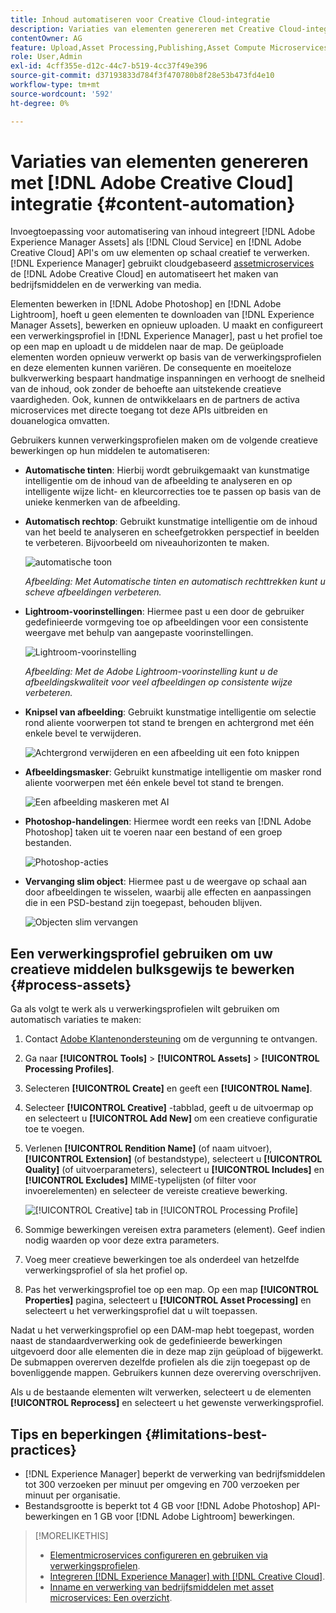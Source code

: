 ```yaml
---
title: Inhoud automatiseren voor Creative Cloud-integratie
description: Variaties van elementen genereren met Creative Cloud-integratie
contentOwner: AG
feature: Upload,Asset Processing,Publishing,Asset Compute Microservices,Workflow
role: User,Admin
exl-id: 4cff355e-d12c-44c7-b519-4cc37f49e396
source-git-commit: d37193833d784f3f470780b8f28e53b473fd4e10
workflow-type: tm+mt
source-wordcount: '592'
ht-degree: 0%

---
```


# Variaties van elementen genereren met [!DNL Adobe Creative Cloud] integratie {#content-automation}

Invoegtoepassing voor automatisering van inhoud integreert [!DNL Adobe Experience Manager Assets] als [!DNL Cloud Service] en [!DNL Adobe Creative Cloud] API&#39;s om uw elementen op schaal creatief te verwerken. [!DNL Experience Manager] gebruikt cloudgebaseerd [assetmicroservices](/help/assets/asset-microservices-overview.md) de [!DNL Adobe Creative Cloud] en automatiseert het maken van bedrijfsmiddelen en de verwerking van media.

Elementen bewerken in [!DNL Adobe Photoshop] en [!DNL Adobe Lightroom], hoeft u geen elementen te downloaden van [!DNL Experience Manager Assets], bewerken en opnieuw uploaden. U maakt en configureert een verwerkingsprofiel in [!DNL Experience Manager], past u het profiel toe op een map en uploadt u de middelen naar de map. De geüploade elementen worden opnieuw verwerkt op basis van de verwerkingsprofielen en deze elementen kunnen variëren. De consequente en moeiteloze bulkverwerking bespaart handmatige inspanningen en verhoogt de snelheid van de inhoud, ook zonder de behoefte aan uitstekende creatieve vaardigheden. Ook, kunnen de ontwikkelaars en de partners de activa microservices met directe toegang tot deze APIs uitbreiden en douanelogica omvatten.

Gebruikers kunnen verwerkingsprofielen maken om de volgende creatieve bewerkingen op hun middelen te automatiseren:

* **Automatische tinten**: Hierbij wordt gebruikgemaakt van kunstmatige intelligentie om de inhoud van de afbeelding te analyseren en op intelligente wijze licht- en kleurcorrecties toe te passen op basis van de unieke kenmerken van de afbeelding.

* **Automatisch rechtop**: Gebruikt kunstmatige intelligentie om de inhoud van het beeld te analyseren en scheefgetrokken perspectief in beelden te verbeteren. Bijvoorbeeld om niveauhorizonten te maken.

   ![automatische toon](/help/assets/assets/content-automation-autotone.png)

   *Afbeelding: Met Automatische tinten en automatisch rechttrekken kunt u scheve afbeeldingen verbeteren.*

* **Lightroom-voorinstellingen**: Hiermee past u een door de gebruiker gedefinieerde vormgeving toe op afbeeldingen voor een consistente weergave met behulp van aangepaste voorinstellingen.

   ![Lightroom-voorinstelling](/help/assets/assets/content-automation-lrpresets.png)

   *Afbeelding: Met de Adobe Lightroom-voorinstelling kunt u de afbeeldingskwaliteit voor veel afbeeldingen op consistente wijze verbeteren.*

* **Knipsel van afbeelding**: Gebruikt kunstmatige intelligentie om selectie rond aliente voorwerpen tot stand te brengen en achtergrond met één enkele bevel te verwijderen.

   ![Achtergrond verwijderen en een afbeelding uit een foto knippen](/help/assets/assets/content-automation-backgroundremove.png)

* **Afbeeldingsmasker**: Gebruikt kunstmatige intelligentie om masker rond aliente voorwerpen met één enkele bevel tot stand te brengen.

   ![Een afbeelding maskeren met AI](/help/assets/assets/content-automation-mask.png)

* **Photoshop-handelingen**: Hiermee wordt een reeks van [!DNL Adobe Photoshop] taken uit te voeren naar een bestand of een groep bestanden.

   ![Photoshop-acties](/help/assets/assets/content-automation-psactions.png)

* **Vervanging slim object**: Hiermee past u de weergave op schaal aan door afbeeldingen te wisselen, waarbij alle effecten en aanpassingen die in een PSD-bestand zijn toegepast, behouden blijven.

   ![Objecten slim vervangen](/help/assets/assets/content-automation-objectreplace.png)

## Een verwerkingsprofiel gebruiken om uw creatieve middelen bulksgewijs te bewerken {#process-assets}

Ga als volgt te werk als u verwerkingsprofielen wilt gebruiken om automatisch variaties te maken:

1. Contact [Adobe Klantenondersteuning](https://experienceleague.adobe.com/#support) om de vergunning te ontvangen.

1. Ga naar **[!UICONTROL Tools]** > **[!UICONTROL Assets]** > **[!UICONTROL Processing Profiles]**.

1. Selecteren **[!UICONTROL Create]** en geeft een **[!UICONTROL Name]**.

1. Selecteer **[!UICONTROL Creative]** -tabblad, geeft u de uitvoermap op en selecteert u **[!UICONTROL Add New]** om een creatieve configuratie toe te voegen.

1. Verlenen **[!UICONTROL Rendition Name]** (of naam uitvoer), **[!UICONTROL Extension]** (of bestandstype), selecteert u **[!UICONTROL Quality]** (of uitvoerparameters), selecteert u **[!UICONTROL Includes]** en **[!UICONTROL Excludes]** MIME-typelijsten (of filter voor invoerelementen) en selecteer de vereiste creatieve bewerking.

   ![[!UICONTROL Creative] tab in [!UICONTROL Processing Profile]](assets/creative-processing-profile.png)

1. Sommige bewerkingen vereisen extra parameters (element). Geef indien nodig waarden op voor deze extra parameters.

1. Voeg meer creatieve bewerkingen toe als onderdeel van hetzelfde verwerkingsprofiel of sla het profiel op.

1. Pas het verwerkingsprofiel toe op een map. Op een map **[!UICONTROL Properties]** pagina, selecteert u **[!UICONTROL Asset Processing]** en selecteert u het verwerkingsprofiel dat u wilt toepassen.

Nadat u het verwerkingsprofiel op een DAM-map hebt toegepast, worden naast de standaardverwerking ook de gedefinieerde bewerkingen uitgevoerd door alle elementen die in deze map zijn geüpload of bijgewerkt. De submappen overerven dezelfde profielen als die zijn toegepast op de bovenliggende mappen. Gebruikers kunnen deze overerving overschrijven.

Als u de bestaande elementen wilt verwerken, selecteert u de elementen **[!UICONTROL Reprocess]** en selecteert u het gewenste verwerkingsprofiel.

## Tips en beperkingen {#limitations-best-practices}

* [!DNL Experience Manager] beperkt de verwerking van bedrijfsmiddelen tot 300 verzoeken per minuut per omgeving en 700 verzoeken per minuut per organisatie.
* Bestandsgrootte is beperkt tot 4 GB voor [!DNL Adobe Photoshop] API-bewerkingen en 1 GB voor [!DNL Adobe Lightroom] bewerkingen.

>[!MORELIKETHIS]
>
>* [Elementmicroservices configureren en gebruiken via verwerkingsprofielen](/help/assets/asset-microservices-configure-and-use.md).
>* [Integreren [!DNL Experience Manager] with [!DNL Creative Cloud]](/help/assets/aem-cc-integration-best-practices.md).
>* [Inname en verwerking van bedrijfsmiddelen met asset microservices: Een overzicht](/help/assets/asset-microservices-overview.md).

